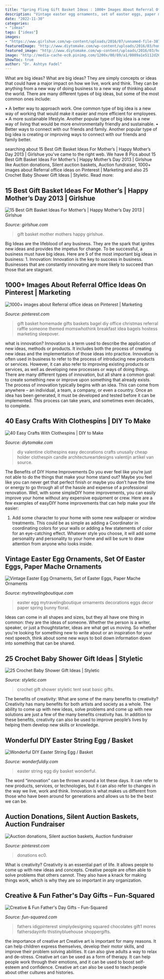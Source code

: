 ```yaml
---
title: "Spring Fling Gift Basket Ideas : 1000+ Images About Referral Office Ideas On Pinterest"
description: "Vintage easter egg ornaments, set of easter eggs, paper mache ornaments"
date: "2022-11-30"
categories:
- "ideas"
tags: ["ideas"]
images:
- "https://www.girlshue.com/wp-content/uploads/2016/07/unnamed-file-3875.jpg"
featuredImage: "http://www.diytomake.com/wp-content/uploads/2016/03/home-candle-holders-clothespins-felt-hearts.jpg"
featured_image: "http://www.diytomake.com/wp-content/uploads/2016/03/home-candle-holders-clothespins-felt-hearts.jpg"
image: "http://media-cache-ec0.pinimg.com/1200x/00/89/a1/0089a1e5112d2669d28408b942cef4e7.jpg"
ShowToc: true
author: "Dr. Ashtyn Fadel"
---
```



What are big ideas?
What are big ideas? They are simply concepts or ideas that could have a major impact on how we live, work and think. They can be anything from a new way of doing business to a new way of thinking about the world.
There are many different types of big ideas, but some of the most common ones include: 

• A better way to approach work. One common type of big idea is a new way of working that would make it easier and more efficient for employees. 
• A more sustainable lifestyle. Another popular type of big idea is a new way of living that would be more environmentally friendly and sustainable. 
• Better ways to connect with our friends and family. Another popular type of big idea is creating or improving ways to connect with our friends and family better.

	

		
searching about 15 Best Gift Basket Ideas For Mother’s | Happy Mother’s Day 2013 | Girlshue you've came to the right web. We have 8 Pics about 15 Best Gift Basket Ideas For Mother’s | Happy Mother’s Day 2013 | Girlshue like Auction donations, Silent auction baskets, Auction fundraiser, 1000+ images about Referral office ideas on Pinterest | Marketing and also 25 Crochet Baby Shower Gift Ideas | Styletic. Read more:
		
    
## 15 Best Gift Basket Ideas For Mother’s | Happy Mother’s Day 2013 | Girlshue

<img loading=lazy src="https://www.girlshue.com/wp-content/uploads/2016/07/unnamed-file-3875.jpg" onerror="this.onerror=null;this.src='https://tse1.mm.bing.net/th?id=OIP.zcNjoFj5NfgnURZjl9ig9QHaKW&amp;pid=15.1';" alt="15 Best Gift Basket Ideas For Mother’s | Happy Mother’s Day 2013 | Girlshue">

_Source: girlshue.com_

>gift basket mother mothers happy girlshue. 

	

Big Ideas are the lifeblood of any business. They are the spark that ignites new ideas and provides the impetus for change. To be successful, a business must have big ideas. Here are 5 of the most important big ideas in business: 1. Innovation: Innovation is the key to success in business. Businesses that are constantly innovating are more likely to succeed than those that are stagnant. 
    
## 1000+ Images About Referral Office Ideas On Pinterest | Marketing

<img loading=lazy src="https://s-media-cache-ak0.pinimg.com/736x/ab/e0/d7/abe0d7d8e389cf965f04054118a096d6.jpg" onerror="this.onerror=null;this.src='https://tse4.mm.bing.net/th?id=OIP.03pc5XZ3YdgynCGoGvKz2wAAAA&amp;pid=15.1';" alt="1000+ images about Referral office ideas on Pinterest | Marketing">

_Source: pinterest.com_

>gift basket homemade gifts baskets bagel diy office christmas referral raffle someone themed momswhothink breakfast idea bagels hostess marketing sleepover. 

	

what is innovation?
Innovation is a term used to describe the application of new ideas, methods or products. It includes both the process of creating new ideas and the implementation of those ideas into practice. Innovation is often used in business to refer to the process of introducing new products or services. However, it can also refer to improving existing products or services, as well as developing new processes or ways of doing things.
There are many different types of innovation, but all share a common goal: to create something new or improve upon something that already exists. The process of innovation typically begins with an idea. This can come from anywhere – an individual, a team, a company, or even a country. Once an idea has been generated, it must be developed and tested before it can be implemented. This process can take years, and sometimes even decades, to complete.

    
## 40 Easy Crafts With Clothespins | DIY To Make

<img loading=lazy src="http://www.diytomake.com/wp-content/uploads/2016/03/home-candle-holders-clothespins-felt-hearts.jpg" onerror="this.onerror=null;this.src='https://tse4.mm.bing.net/th?id=OIP.BP8U3Je3qgl24cuYVpjyFgHaFj&amp;pid=15.1';" alt="40 Easy Crafts With Clothespins | DIY to Make">

_Source: diytomake.com_

>diy valentine clothespins easy decorations crafts unusally cheap holder clothespin candle architectureartdesigns valentijn artikel van source. 

	

The Benefits of DIY Home Improvements
Do you ever feel like you’re just not able to do the things that make your home stand out? Maybe you feel like you can never get that perfect finish or maybe you don’t have the time or energy to go through all of the hassle and expense of a professional renovation. Well, with some simpleDIY home improvements, you can easily improve your home without any expensive equipment or crew. Here are a few examples of easyDIY home improvements that can help make your life easier: 
1. Add some character to your home with some new wallpaper or window treatments. This could be as simple as adding a Coordinator in coordinating colors for your walls or adding a few statements of color for an eye-catching effect. Whatever style you choose, it will add some personality and personality to your home and will be sure to draw attention from anyone who looks inside.

    
## Vintage Easter Egg Ornaments, Set Of Easter Eggs, Paper Mache Ornaments

<img loading=lazy src="https://i.etsystatic.com/9295891/r/il/47f212/1421864634/il_fullxfull.1421864634_5mel.jpg" onerror="this.onerror=null;this.src='https://tse4.mm.bing.net/th?id=OIP.y1Xi9ol6f5M2mhvyidv52QHaJ4&amp;pid=15.1';" alt="Vintage Easter Egg Ornaments, Set of Easter Eggs, Paper Mache Ornaments">

_Source: mytravelingboutique.com_

>easter egg mytravelingboutique ornaments decorations eggs decor paper spring bunny floral. 

	

Ideas can come in all shapes and sizes, but they all have one thing in common: they are the ideas of someone. Whether the person is a writer, speaker, or just a thoughtstarter, ideas are what get us moving. So whether you're looking for something new to write about or an inspiration for your next speech, think about some new ways to boil down information down into something that can be shared.

    
## 25 Crochet Baby Shower Gift Ideas | Styletic

<img loading=lazy src="https://styletic.com/wp-content/uploads/2018/01/crochet-baby-shower-gifts/13-crochet-baby-shower-gift-ideas-tutorials.jpg" onerror="this.onerror=null;this.src='https://tse1.mm.bing.net/th?id=OIP.UnoBKbk-_5XZM82aDQ2BiAHaT-&amp;pid=15.1';" alt="25 Crochet Baby Shower Gift Ideas | Styletic">

_Source: styletic.com_

>crochet gift shower styletic tent seat basic gifts. 

	

The benefits of creativity: What are some of the many benefits to creativity?
Creativity has many benefits for both artists and society as a whole. The ability to come up with new ideas, solve problems and come up with new solutions are just a few of the many benefits creativity has. In addition to these benefits, creativity can also be used to improve people’s lives by helping them develop new skills or knowledge.

    
## Wonderful DIY Easter String Egg / Basket

<img loading=lazy src="https://cdn.wonderfuldiy.com/wp-content/uploads/2015/03/Easter-String-Egg-wonderfuldiy1.jpg" onerror="this.onerror=null;this.src='https://tse4.mm.bing.net/th?id=OIP.ak_OPuCIaemQbgpu6ui5BAHaLa&amp;pid=15.1';" alt="Wonderful DIY Easter String Egg / Basket">

_Source: wonderfuldiy.com_

>easter string egg diy basket wonderful. 

	

The word “innovation” can be thrown around a lot these days. It can refer to new products, services, or technologies, but it can also refer to changes in the way we live, work and think. Innovation is what makes us different from those who have been around for generations and allows us to be the best we can be.

    
## Auction Donations, Silent Auction Baskets, Auction Fundraiser

<img loading=lazy src="http://media-cache-ec0.pinimg.com/1200x/00/89/a1/0089a1e5112d2669d28408b942cef4e7.jpg" onerror="this.onerror=null;this.src='https://tse2.mm.bing.net/th?id=OIP.CitydA66LoZU7s8hOMsztwHaLt&amp;pid=15.1';" alt="Auction donations, Silent auction baskets, Auction fundraiser">

_Source: pinterest.com_

>donations ec0. 

	

What is creativity?
Creativity is an essential part of life. It allows people to come up with new ideas and concepts. Creative people are often able to solve problems that others cannot. They also have a knack for making things work, which is why they are so important in any organization.

    
## Creative &amp; Fun Father&#039;s Day Gifts – Fun-Squared

<img loading=lazy src="https://fun-squared.com/wp-content/uploads/2017/05/struck-gold-fathers-day-gift1.jpg" onerror="this.onerror=null;this.src='https://tse1.mm.bing.net/th?id=OIP.Ui6AX4uD4KL4qBJJvnA3-QHaK1&amp;pid=15.1';" alt="Creative &amp; Fun Father&#039;s Day Gifts – Fun-Squared">

_Source: fun-squared.com_

>fathers idigpinterest simplydesigning squared chocolates gift1 mores fathersdayinfo thistinybluehouse shoppergifts. 

	

the importance of creative art
Creative art is important for many reasons. It can help children express themselves, develop their motor skills, and improve their problem solving abilities. It can also give adults a way to relax and de-stress.
Creative art can be used as a form of therapy. It can help people work through their emotions, and it can be used to boost self-esteem and confidence. Creative art can also be used to teach people about other cultures and histories.

